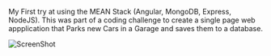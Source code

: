 My First try at using the MEAN Stack (Angular, MongoDB, Express, NodeJS). This was part of a coding challenge to 
create a single page web appplication that Parks new Cars in a Garage and saves them to a database.


![ScreenShot](https://s31.postimg.org/4ocncod3f/Screen_Shot_2016_06_15_at_11_07_28_PM.png)
